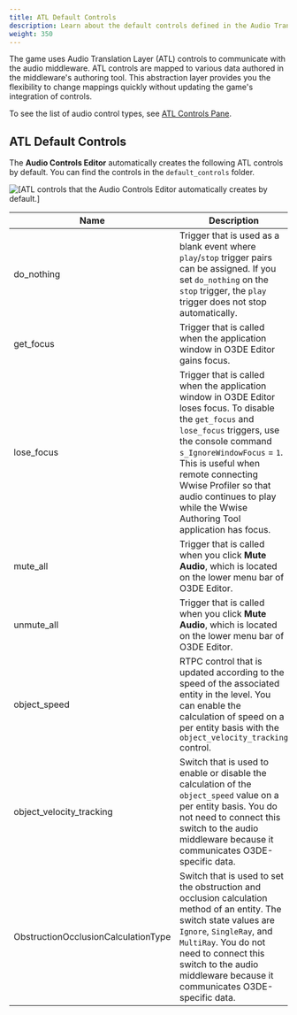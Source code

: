 ```yaml
---
title: ATL Default Controls
description: Learn about the default controls defined in the Audio Translation Layer (ATL).
weight: 350
---
```


The game uses Audio Translation Layer (ATL) controls to communicate with the audio middleware. ATL controls are mapped to various data authored in the middleware's authoring tool. This abstraction layer provides you the flexibility to change mappings quickly without updating the game's integration of controls.

To see the list of audio control types, see [ATL Controls Pane](/docs/user-guide/interactivity/audio/audio-controls-editor/atl-controls-pane).

## ATL Default Controls 

The **Audio Controls Editor** automatically creates the following ATL controls by default. You can find the controls in the `default_controls` folder.

![[ATL controls that the Audio Controls Editor automatically creates by default.]](/images/user-guide/audio/audio-atl-editor-default.png)

| Name | Description |
| --- | --- |
| do_nothing |  Trigger that is used as a blank event where `play`/`stop` trigger pairs can be assigned. If you set `do_nothing` on the `stop` trigger, the `play` trigger does not stop automatically.  |
| get_focus |  Trigger that is called when the application window in O3DE Editor gains focus.   |
| lose_focus |  Trigger that is called when the application window in O3DE Editor loses focus.  To disable the `get_focus` and `lose_focus` triggers, use the console command `s_IgnoreWindowFocus` = `1`. This is useful when remote connecting Wwise Profiler so that audio continues to play while the Wwise Authoring Tool application has focus.   |
| mute_all |  Trigger that is called when you click **Mute Audio**, which is located on the lower menu bar of O3DE Editor.  |
| unmute_all |  Trigger that is called when you click **Mute Audio**, which is located on the lower menu bar of O3DE Editor.  |
| object_speed |  RTPC control that is updated according to the speed of the associated entity in the level. You can enable the calculation of speed on a per entity basis with the `object_velocity_tracking` control.   |
| object_velocity_tracking |  Switch that is used to enable or disable the calculation of the `object_speed` value on a per entity basis. You do not need to connect this switch to the audio middleware because it communicates O3DE-specific data.   |
| ObstructionOcclusionCalculationType |  Switch that is used to set the obstruction and occlusion calculation method of an entity. The switch state values are `Ignore`, `SingleRay`, and `MultiRay`. You do not need to connect this switch to the audio middleware because it communicates O3DE-specific data.   |
